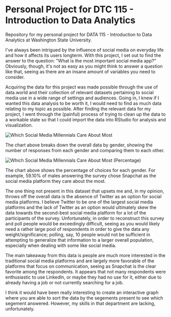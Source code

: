 # Personal Project for DTC 115 - Introduction to Data Analytics
Repository for my personal project for DATA 115 - Introduction to Data Analytics at Washington State University.

I've always been intrigued by the influence of social media on everyday life and how it affects its users longterm. With this project, I set out to find the answer to the question: "What is the most important social media app?" Obviously, though, it's not as easy as you might think to answer a question like that, seeing as there are an insane amount of variables you need to consider.

Acquiring the data for this project was made possible through the use of data.world and their collection of relevant datasets pertaining to social media use in a wide range of settings and audiences. Going in, I knew if I wanted this data analysis to be worth it, I would need to find as much data relating to my topic as possible. After finding the relevant data for my project, I went through the (painful) process of trying to clean up the data to a workable state so that I could import the data into RStudio for analysis and visualization.

![Which Social Media Millennials Care About Most](https://user-images.githubusercontent.com/79545236/116141108-18b44900-a68d-11eb-8e39-99fa060f3dca.png)

The chart above breaks down the overall data by gender, showing the number of responses from each gender and comparing them to each other.

![Which Social Media Millennials Care About Most (Percentage)](https://user-images.githubusercontent.com/79545236/116141344-6630b600-a68d-11eb-8486-bc3a6736c36f.png)

The chart above shows the percentage of choices for each gender. For example, 59.10% of males answering the survey chose Snapchat as the social media platform they care about the most.

The one thing not present in this dataset that upsets me and, in my opinion, throws off the overall data is the absence of Twitter as an option for social media platforms. I believe Twitter to be one of the largest social media platforms and the lack of Twitter as an option would ultimately skew the data towards the second-best social media platform for a lot of the participants of the survey. Unfortunately, in order to reconstruct this survey and poll people would be exceedingly difficult, seeing as you would likely need a rather large pool of respondents in order to give the data any weight/significance; polling, say, 10 people would not be sufficient in attempting to generalize that information to a larger overall population, especially when dealing with some like social media.

The main takeaway from this data is people are much more interested in the traditional social media platforms and are largely more favorable of the platforms that focus on communication, seeing as Snapchat is the clear favorite among the respondents. It appears that not many respondents were enthusiastic to use LinkedIn, or maybe they had no use for it, either due to already having a job or not currently searching for a job.

I think it would have been really interesting to create an interactive graph where you are able to sort the data by the segements present to see which segement answered. However, my skills in that department are lacking, unfortunately.
